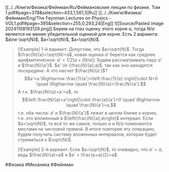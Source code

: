 [[../../Книги/Физика/Фейнман/Ru/Феймановские лекции по физике. Том 1.pdf#page=378&selection=433,1,561,5|Ru]]
[[../../Книги/Физика/Фейнман/Eng/The Feynman Lectures on Physics - VOL1.pdf#page=395&selection=255,0,293,24|Eng]]
![[Source/Pasted image 20241108193129.png]]
Берем на глаз оценку этого корня $a$, тогда $N/a$ является не менее убедительной оценкой для корня. Есть 2 варианта: $a\ne \sqrt{N}$, $a<\sqrt{N}$, $a=\sqrt{N}$.
>[!Example] 1-й вариант:
Допустим, что $a>\sqrt{N}$. Тогда $\frac{N}{a}<\sqrt{N}<a$, новая оценка $a'$ берется как среднее арифметическое: $a'=1/2[a+(N/a)]$. Будем рассматривать пару $a'$ и $\frac{N}{a'}$. $a' \in (\frac{N}{a};a)$, так как оно находится *посередине*. А что насчет $\frac{N}{a'}$? 
$$a'<a \Rightarrow \frac{1}{a'}>\left.\frac{1}{a} \right|\cdot N>0 \quad \Rightarrow \quad \frac{N}{a}<\frac{N}{a'}.$$
А т.к. $\frac{N}{a}<a'<a$, то
$$\left.\frac{N}{a}<a'\right|\cdot \frac{a}{a'}>0 \quad \Rightarrow \quad \frac{N}{a'}<a,$$
т.е. оба числа: $a'$ и $\frac{N}{a'}$ лежат в целом ближе к корню, т.е. это вложенный в $\left(\frac{N}{a};a\right)$ интервал. Если $a<\sqrt{N}$, то всё то же самое, только $a$ и $N/a$ поменяются местами на числовой прямой. В итоге повторяя эту операцию, будем получать систему вложенных интервалов, которая будет стремиться к $\sqrt{N}$.

>[!Example] 2-й вариант:
>Если $a=\sqrt{N}$, то очевидно, что $a'=a$, ведь $\frac{N}{a}=a$ и $a' = \frac{a+a}{2}=a$.

#Физика #Механика #Фейнман